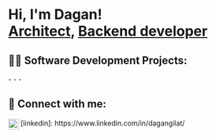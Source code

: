 <h1>Hi, I'm Dagan! <br/><a href="https://github.com/dagangilat">Architect</a>, <a href="https://www.linkedin.com/in/dagangilat/">Backend developer</a></h1>
<h2>👨‍💻 Software Development Projects:</h2>
- <b></b>
- <b></b>
- <b></b>
  

<h2> 🤳 Connect with me:</h2>

<img align="left" alt="Dagan Gilat | LinkedIn" width="22px" src="https://cdn.jsdelivr.net/npm/simple-icons@v3/icons/linkedin.svg"/>
[linkedin]: https://www.linkedin.com/in/dagangilat/

<!--
**dagangilat/dagangilat** is a ✨ _special_ ✨ repository because its `README.md` (this file) appears on your GitHub profile.

Here are some ideas to get you started:

- 🔭 I’m currently working on ...
- 🌱 I’m currently learning ...
- 👯 I’m looking to collaborate on ...
- 🤔 I’m looking for help with ...
- 💬 Ask me about ...
- 📫 How to reach me: ...
- 😄 Pronouns: ...
- ⚡ Fun fact: ...
-->
